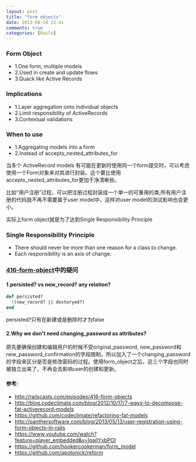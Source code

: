 ```yaml
---
layout: post
title: "form objects"
date: 2013-08-14 22:41
comments: true
categories: [Rails]
---
```


### Form Object
* 1.One form, multiple models
* 2.Used in create and update flows
* 3.Quack like Active Records

<!-- more -->

### Implications
* 1.Layer aggregation onto individual objects
* 2.Limit responsibility of ActiveRecords
* 3.Contextual validations

### When to use
* 1.Aggregating models into a form
* 2.Instead of accepts_nested_attributes_for

当多个 ActiveRecord models 有可能在更新时使用同一个form提交时，可以考虑使用一个Form对象来对其进行封装。这个要比使用accepts_nested_attributes_for更加干净清晰些。

比如“用户注册”过程，可以把注册过程封装成一个单一的可重用的类;所有用户注册的代码就不再不需要属于user model中，这样对user model的测试影响也会更小。

实际上form object就是为了达到Single Responsibility Principle

### Single Responsibility Principle
* There should never be more than one reason for a class to change.
* Each responsibility is an axis of change.

### [416-form-object](http://railscasts.com/episodes/416-form-objects)中的疑问
#### 1.persisted? vs new_record? any relation?
```ruby
def persisted?
  !(new_record? || destoryed?)
end
```
persisted?只有在新建或是删除时才为false

#### 2.Why we don't need changing_password as attributes?
原先要确保创建和编辑用户的时候不受original_password, new_password和new_password_confirmation的字段限制，所以加入了一个changing_password的字段来区分是否是修改密码的过程。使用form_object之后，这三个字段也同时被独立出来了，不再会去影响user的创建和更新。

#### 参考:
* http://railscasts.com/episodes/416-form-objects
* http://blog.codeclimate.com/blog/2012/10/17/7-ways-to-decompose-fat-activerecord-models
* https://github.com/codeclimate/refactoring-fat-models
* http://panthersoftware.com/blog/2013/05/13/user-registration-using-form-objects-in-rails
* https://www.youtube.com/watch?feature=player_embedded&v=IqajIYxbPOI
* https://github.com/hookercookerman/form_model
* https://github.com/apotonick/reform
